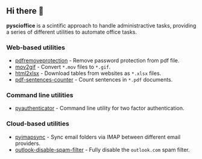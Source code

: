 ## Hi there 👋

**pyscioffice** is a scintific approach to handle administractive tasks, providing a series of different utilities to automate office tasks.

### Web-based utilities 

* [pdfremoveprotection](https://pyscioffice.github.io/pdfremoveprotection) - Remove password protection from pdf file. 
* [mov2gif](https://pyscioffice.github.io/mov2gif) - Convert `*.mov` files to `*.gif`.
* [html2xlsx](https://github.com/pyscioffice/html2xlsx) - Download tables from websites as `*.xlsx` files.
* [pdf-sentences-counter](https://github.com/pyscioffice/pdf-sentences-counter) - Count sentences in `*.pdf` documents. 

### Command line utilities

* [pyauthenticator](https://github.com/pyscioffice/pyauthenticator) - Command line utility for two factor authentication. 

### Cloud-based utilities 

* [pyimapsync](https://github.com/pyscioffice/pyimapsync) - Sync email folders via IMAP between different email providers. 
* [outlook-disable-spam-filter](https://github.com/pyscioffice/outlook-disable-spam-filter) - Fully disable the `outlook.com` spam filter.
